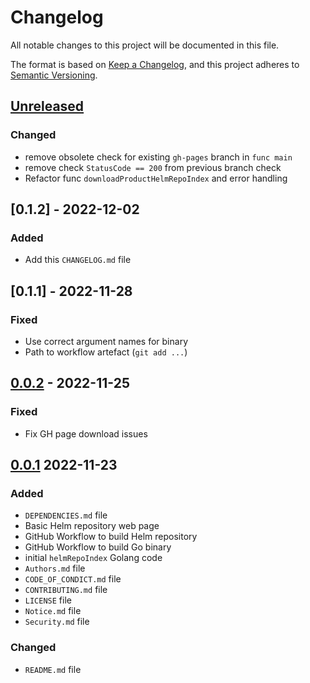 # Changelog

All notable changes to this project will be documented in this file.

The format is based on [Keep a Changelog](https://keepachangelog.com/en/1.0.0/), and this project adheres
to [Semantic Versioning](https://semver.org/spec/v2.0.0.html).

## [Unreleased]

### Changed

- remove obsolete check for existing `gh-pages` branch in `func main`
- remove check `StatusCode == 200` from previous branch check
- Refactor func `downloadProductHelmRepoIndex` and error handling

## [0.1.2] - 2022-12-02

### Added

- Add this `CHANGELOG.md` file

## [0.1.1] - 2022-11-28

### Fixed

- Use correct argument names for binary
- Path to workflow artefact (`git add ...`)

## [0.0.2] - 2022-11-25

### Fixed

- Fix GH page download issues

## [0.0.1] 2022-11-23

### Added

- `DEPENDENCIES.md` file
- Basic Helm repository web page
- GitHub Workflow to build Helm repository
- GitHub Workflow to build Go binary
- initial `helmRepoIndex` Golang code
- `Authors.md` file
- `CODE_OF_CONDICT.md` file
- `CONTRIBUTING.md` file
- `LICENSE` file
- `Notice.md` file
- `Security.md` file

### Changed

- `README.md` file

[unreleased]: https://github.com/eclipse-tractusx/charts/compare/v0.0.3...HEAD
[0.0.3]: https://github.com/eclipse-tractusx/charts/compare/v0.0.2...v0.0.3
[0.0.2]: https://github.com/eclipse-tractusx/charts/compare/v0.0.1...v0.0.2
[0.0.1]: https://github.com/eclipse-tractusx/charts/releases/tag/v0.0.1